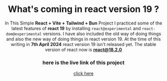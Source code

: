 <div align="center">

# What's coming in react version 19 ?


In This Simple **React + Vite + Tailwind + Bun** Project I practiced some of the latest features of **react 19** by installing <code>react@experimental</code> and <code>react-dom@experimental</code> versions. I have also included the old way of doing things and also the new way of doing things in react version 19. At the time of this writing in **7th April 2024** react version 19 isn't released yet. The stable version of react now is **react@18.2.0**

### here is the live link of this project

[click here](#)

</div>